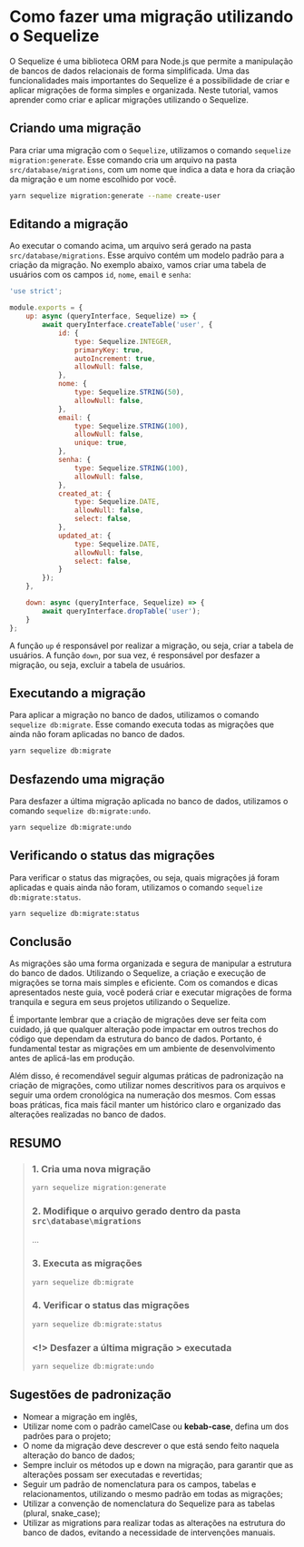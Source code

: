 # Como fazer uma migração utilizando o Sequelize

O Sequelize é uma biblioteca ORM para Node.js que permite a manipulação de bancos de dados relacionais de forma simplificada. Uma das funcionalidades mais importantes do Sequelize é a possibilidade de criar e aplicar migrações de forma simples e organizada. Neste tutorial, vamos aprender como criar e aplicar migrações utilizando o Sequelize.

## Criando uma migração

Para criar uma migração com o `Sequelize`, utilizamos o comando `sequelize migration:generate`. Esse comando cria um arquivo na pasta `src/database/migrations`, com um nome que indica a data e hora da criação da migração e um nome escolhido por você.

``` bash
yarn sequelize migration:generate --name create-user

```

## Editando a migração

Ao executar o comando acima, um arquivo será gerado na pasta `src/database/migrations`. Esse arquivo contém um modelo padrão para a criação da migração. No exemplo abaixo, vamos criar uma tabela de usuários com os campos `id`, `nome`, `email` e `senha`:

```javascript
'use strict';

module.exports = {
    up: async (queryInterface, Sequelize) => {
        await queryInterface.createTable('user', {
            id: {
                type: Sequelize.INTEGER,
                primaryKey: true,
                autoIncrement: true,
                allowNull: false,
            },
            nome: {
                type: Sequelize.STRING(50),
                allowNull: false,
            },
            email: {
                type: Sequelize.STRING(100),
                allowNull: false,
                unique: true,
            },
            senha: {
                type: Sequelize.STRING(100),
                allowNull: false,
            },
            created_at: {
                type: Sequelize.DATE,
                allowNull: false,
                select: false,
            },
            updated_at: {
                type: Sequelize.DATE,
                allowNull: false,
                select: false,
            }
        });
    },

    down: async (queryInterface, Sequelize) => {
        await queryInterface.dropTable('user');
    }
};

```

A função `up` é responsável por realizar a migração, ou seja, criar a tabela de usuários. A função `down`, por sua vez, é responsável por desfazer a migração, ou seja, excluir a tabela de usuários.

## Executando a migração

Para aplicar a migração no banco de dados, utilizamos o comando `sequelize db:migrate`. Esse comando executa todas as migrações que ainda não foram aplicadas no banco de dados.

``` bash
yarn sequelize db:migrate

```

## Desfazendo uma migração

Para desfazer a última migração aplicada no banco de dados, utilizamos o comando `sequelize db:migrate:undo`.

``` bash
yarn sequelize db:migrate:undo
```

## Verificando o status das migrações

Para verificar o status das migrações, ou seja, quais migrações já foram aplicadas e quais ainda não foram, utilizamos o comando `sequelize db:migrate:status`.

``` bash
yarn sequelize db:migrate:status
```

## Conclusão

As migrações são uma forma organizada e segura de manipular a estrutura do banco de dados. Utilizando o Sequelize, a criação e execução de migrações se torna mais simples e eficiente. Com os comandos e dicas apresentados neste guia, você poderá criar e executar migrações de forma tranquila e segura em seus projetos utilizando o Sequelize.

É importante lembrar que a criação de migrações deve ser feita com cuidado, já que qualquer alteração pode impactar em outros trechos do código que dependam da estrutura do banco de dados. Portanto, é fundamental testar as migrações em um ambiente de desenvolvimento antes de aplicá-las em produção.

Além disso, é recomendável seguir algumas práticas de padronização na criação de migrações, como utilizar nomes descritivos para os arquivos e seguir uma ordem cronológica na numeração dos mesmos. Com essas boas práticas, fica mais fácil manter um histórico claro e organizado das alterações realizadas no banco de dados.

## RESUMO
>
> ### 1. Cria uma nova migração
>
> ``` bash
> yarn sequelize migration:generate
> ```
>
> ### 2. Modifique o arquivo gerado dentro da pasta `src\database\migrations`
>
> ...
>
> ### 3. Executa as migrações
>
> ``` bash
> yarn sequelize db:migrate
> ```
>
> ### 4. Verificar o status das migrações
>
> ``` bash
> yarn sequelize db:migrate:status
> ```
>
> ### <!> Desfazer a última migração > executada
>
> ``` bash
> yarn sequelize db:migrate:undo
> ```
>
## Sugestões de padronização

- Nomear a migração em inglês,
- Utilizar nome com o padrão camelCase ou **kebab-case**, defina um dos padrões para o projeto;
- O nome da migração deve descrever o que está sendo feito naquela alteração do banco de dados;
- Sempre incluir os métodos up e down na migração, para garantir que as alterações possam ser executadas e revertidas;
- Seguir um padrão de nomenclatura para os campos, tabelas e relacionamentos, utilizando o mesmo padrão em todas as migrações;
- Utilizar a convenção de nomenclatura do Sequelize para as tabelas (plural, snake_case);
- Utilizar as migrations para realizar todas as alterações na estrutura do banco de dados, evitando a necessidade de intervenções manuais.
